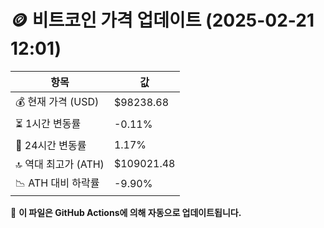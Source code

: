 # 🪙 비트코인 가격 업데이트 (2025-02-21 12:01)

| 항목                | 값 |
|--------------------|----------------|
| 💰 현재 가격 (USD) | $98238.68 |
| ⏳ 1시간 변동률    | -0.11% |
| 📆 24시간 변동률   | 1.17% |
| 🔝 역대 최고가 (ATH) | $109021.48 |
| 📉 ATH 대비 하락률 | -9.90% |

🔄 **이 파일은 GitHub Actions에 의해 자동으로 업데이트됩니다.**

